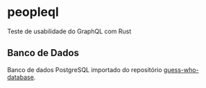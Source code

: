 # peopleql

Teste de usabilidade do GraphQL com Rust

## Banco de Dados

Banco de dados PostgreSQL importado do repositório [guess-who-database](https://github.com/LVRodrigues/guess-who-database.git).
